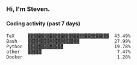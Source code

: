 ### Hi, I'm Steven.

#### Coding activity (past 7 days)
```
TeX     ▓▓▓▓▓▓▓▓▓▓▓▓▓▓▓▓▓▓▓▓▓▓▓▓▓▓▓▓▓▓  43.49%
Bash    ▓▓▓▓▓▓▓▓▓▓▓▓▓▓▓▓▓▓▓             27.99%
Python  ▓▓▓▓▓▓▓▓▓▓▓▓▓                   19.78%
other   ▓▓▓▓▓                            7.47%
Docker                                   1.28%
```
